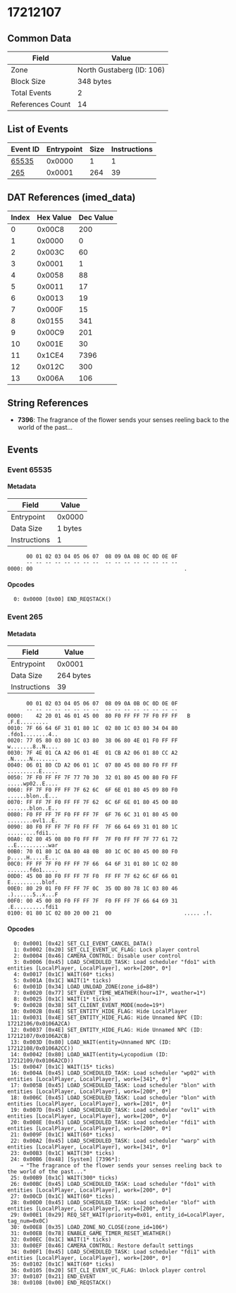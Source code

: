 # 17212107

## Common Data

| Field            | Value                     |
|------------------|---------------------------|
| Zone             | North Gustaberg (ID: 106) |
| Block Size       | 348 bytes                 |
| Total Events     | 2                         |
| References Count | 14                        |

## List of Events

| Event ID              | Entrypoint   |   Size |   Instructions |
|-----------------------|--------------|--------|----------------|
| [65535](#event-65535) | 0x0000       |      1 |              1 |
| [265](#event-265)     | 0x0001       |    264 |             39 |

## DAT References (imed_data)

|   Index | Hex Value   |   Dec Value |
|---------|-------------|-------------|
|       0 | 0x00C8      |         200 |
|       1 | 0x0000      |           0 |
|       2 | 0x003C      |          60 |
|       3 | 0x0001      |           1 |
|       4 | 0x0058      |          88 |
|       5 | 0x0011      |          17 |
|       6 | 0x0013      |          19 |
|       7 | 0x000F      |          15 |
|       8 | 0x0155      |         341 |
|       9 | 0x00C9      |         201 |
|      10 | 0x001E      |          30 |
|      11 | 0x1CE4      |        7396 |
|      12 | 0x012C      |         300 |
|      13 | 0x006A      |         106 |

## String References

- **7396**: The fragrance of the flower sends your senses reeling back to the world of the past...

## Events

### Event 65535

#### Metadata

| Field        | Value   |
|--------------|---------|
| Entrypoint   | 0x0000  |
| Data Size    | 1 bytes |
| Instructions | 1       |

```
      00 01 02 03 04 05 06 07  08 09 0A 0B 0C 0D 0E 0F
      -- -- -- -- -- -- -- --  -- -- -- -- -- -- -- --
0000: 00                                                .               
```

#### Opcodes

```
  0: 0x0000 [0x00] END_REQSTACK()
```

### Event 265

#### Metadata

| Field        | Value     |
|--------------|-----------|
| Entrypoint   | 0x0001    |
| Data Size    | 264 bytes |
| Instructions | 39        |

```
      00 01 02 03 04 05 06 07  08 09 0A 0B 0C 0D 0E 0F
      -- -- -- -- -- -- -- --  -- -- -- -- -- -- -- --
0000:    42 20 01 46 01 45 00  80 F0 FF FF 7F F0 FF FF   B .F.E.........
0010: 7F 66 64 6F 31 01 80 1C  02 80 1C 03 80 34 04 80  .fdo1........4..
0020: 77 05 80 03 80 1C 03 80  38 06 80 4E 01 F0 FF FF  w.......8..N....
0030: 7F 4E 01 CA A2 06 01 4E  01 CB A2 06 01 80 CC A2  .N.....N........
0040: 06 01 80 CD A2 06 01 1C  07 80 45 08 80 F0 FF FF  ..........E.....
0050: 7F F0 FF FF 7F 77 70 30  32 01 80 45 00 80 F0 FF  .....wp02..E....
0060: FF 7F F0 FF FF 7F 62 6C  6F 6E 01 80 45 09 80 F0  ......blon..E...
0070: FF FF 7F F0 FF FF 7F 62  6C 6F 6E 01 80 45 00 80  .......blon..E..
0080: F0 FF FF 7F F0 FF FF 7F  6F 76 6C 31 01 80 45 00  ........ovl1..E.
0090: 80 F0 FF FF 7F F0 FF FF  7F 66 64 69 31 01 80 1C  .........fdi1...
00A0: 02 80 45 08 80 F0 FF FF  7F F0 FF FF 7F 77 61 72  ..E..........war
00B0: 70 01 80 1C 0A 80 48 0B  80 1C 0C 80 45 00 80 F0  p.....H.....E...
00C0: FF FF 7F F0 FF FF 7F 66  64 6F 31 01 80 1C 02 80  .......fdo1.....
00D0: 45 00 80 F0 FF FF 7F F0  FF FF 7F 62 6C 6F 66 01  E..........blof.
00E0: 80 29 01 F0 FF FF 7F 0C  35 0D 80 78 1C 03 80 46  .)......5..x...F
00F0: 00 45 00 80 F0 FF FF 7F  F0 FF FF 7F 66 64 69 31  .E..........fdi1
0100: 01 80 1C 02 80 20 00 21  00                       ..... .!.       
```

#### Opcodes

```
  0: 0x0001 [0x42] SET_CLI_EVENT_CANCEL_DATA()
  1: 0x0002 [0x20] SET_CLI_EVENT_UC_FLAG: Lock player control
  2: 0x0004 [0x46] CAMERA_CONTROL: Disable user control
  3: 0x0006 [0x45] LOAD_SCHEDULED_TASK: Load scheduler "fdo1" with entities [LocalPlayer, LocalPlayer], work=[200*, 0*]
  4: 0x0017 [0x1C] WAIT(60* ticks)
  5: 0x001A [0x1C] WAIT(1* ticks)
  6: 0x001D [0x34] LOAD_UNLOAD_ZONE(zone_id=88*)
  7: 0x0020 [0x77] SET_EVENT_TIME_WEATHER(hour=17*, weather=1*)
  8: 0x0025 [0x1C] WAIT(1* ticks)
  9: 0x0028 [0x38] SET_CLIENT_EVENT_MODE(mode=19*)
 10: 0x002B [0x4E] SET_ENTITY_HIDE_FLAG: Hide LocalPlayer
 11: 0x0031 [0x4E] SET_ENTITY_HIDE_FLAG: Hide Unnamed NPC (ID: 17212106/0x0106A2CA)
 12: 0x0037 [0x4E] SET_ENTITY_HIDE_FLAG: Hide Unnamed NPC (ID: 17212107/0x0106A2CB)
 13: 0x003D [0x80] LOAD_WAIT(entity=Unnamed NPC (ID: 17212108/0x0106A2CC))
 14: 0x0042 [0x80] LOAD_WAIT(entity=Lycopodium (ID: 17212109/0x0106A2CD))
 15: 0x0047 [0x1C] WAIT(15* ticks)
 16: 0x004A [0x45] LOAD_SCHEDULED_TASK: Load scheduler "wp02" with entities [LocalPlayer, LocalPlayer], work=[341*, 0*]
 17: 0x005B [0x45] LOAD_SCHEDULED_TASK: Load scheduler "blon" with entities [LocalPlayer, LocalPlayer], work=[200*, 0*]
 18: 0x006C [0x45] LOAD_SCHEDULED_TASK: Load scheduler "blon" with entities [LocalPlayer, LocalPlayer], work=[201*, 0*]
 19: 0x007D [0x45] LOAD_SCHEDULED_TASK: Load scheduler "ovl1" with entities [LocalPlayer, LocalPlayer], work=[200*, 0*]
 20: 0x008E [0x45] LOAD_SCHEDULED_TASK: Load scheduler "fdi1" with entities [LocalPlayer, LocalPlayer], work=[200*, 0*]
 21: 0x009F [0x1C] WAIT(60* ticks)
 22: 0x00A2 [0x45] LOAD_SCHEDULED_TASK: Load scheduler "warp" with entities [LocalPlayer, LocalPlayer], work=[341*, 0*]
 23: 0x00B3 [0x1C] WAIT(30* ticks)
 24: 0x00B6 [0x48] [System] [7396*]:
    → "The fragrance of the flower sends your senses reeling back to the world of the past..."
 25: 0x00B9 [0x1C] WAIT(300* ticks)
 26: 0x00BC [0x45] LOAD_SCHEDULED_TASK: Load scheduler "fdo1" with entities [LocalPlayer, LocalPlayer], work=[200*, 0*]
 27: 0x00CD [0x1C] WAIT(60* ticks)
 28: 0x00D0 [0x45] LOAD_SCHEDULED_TASK: Load scheduler "blof" with entities [LocalPlayer, LocalPlayer], work=[200*, 0*]
 29: 0x00E1 [0x29] REQ_SET_WAIT(priority=0x01, entity_id=LocalPlayer, tag_num=0x0C)
 30: 0x00E8 [0x35] LOAD_ZONE_NO_CLOSE(zone_id=106*)
 31: 0x00EB [0x78] ENABLE_GAME_TIMER_RESET_WEATHER()
 32: 0x00EC [0x1C] WAIT(1* ticks)
 33: 0x00EF [0x46] CAMERA_CONTROL: Restore default settings
 34: 0x00F1 [0x45] LOAD_SCHEDULED_TASK: Load scheduler "fdi1" with entities [LocalPlayer, LocalPlayer], work=[200*, 0*]
 35: 0x0102 [0x1C] WAIT(60* ticks)
 36: 0x0105 [0x20] SET_CLI_EVENT_UC_FLAG: Unlock player control
 37: 0x0107 [0x21] END_EVENT
 38: 0x0108 [0x00] END_REQSTACK()
```

